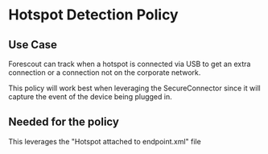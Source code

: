 # Hotspot Detection Policy

## Use Case

Forescout can track when a hotspot is connected via USB to get an extra connection or a connection not on the corporate network. 

This policy will work best when leveraging the SecureConnector since it will capture the event of the device being plugged in.

## Needed for the policy

This leverages the "Hotspot attached to endpoint.xml" file